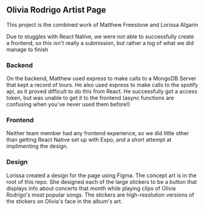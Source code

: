 ## Olivia Rodrigo Artist Page
This project is the combined work of Matthew Freestone and Lorissa Algarin

Due to stuggles with React Native, we were not able to successfully create a frontend, so this isn't really a submission, but rather a log of what we did manage to finish

### Backend
On the backend, Matthew used express to make calls to a MongoDB Server that kept a record of tours. He also used express to make calls to the spotify api, as it proved difficult to do this from React. He successfully got a access token, but was unable to get it to the frontend (async functions are confusing when you've never used them before!)

### Frontend
Neither team member had any frontend experience, so we did little other than getting React Native set up with Expo, and a short attempt at implimenting the design. 

### Design
Lorissa created a design for the page using Figma. The concept art is in the root of this repo. She designed each of the large stickers to be a button that displays info about concerts that month while playing clips of Olivia Rodrigo's most popular songs. The stickers are high-resolution versions of the stickers on Olivia's face in the album's art.
